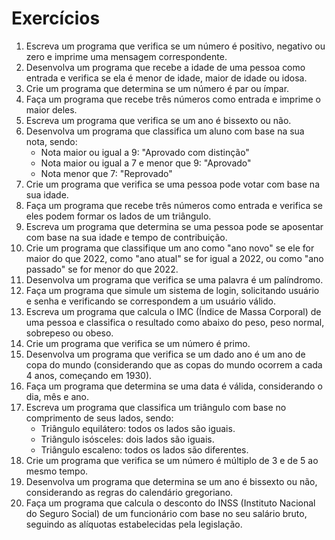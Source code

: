 # Exercícios
1. Escreva um programa que verifica se um número é positivo, negativo ou zero e imprime uma mensagem correspondente.
2. Desenvolva um programa que recebe a idade de uma pessoa como entrada e verifica se ela é menor de idade, maior de idade ou idosa.
3. Crie um programa que determina se um número é par ou ímpar.
4. Faça um programa que recebe três números como entrada e imprime o maior deles.
5. Escreva um programa que verifica se um ano é bissexto ou não.
6. Desenvolva um programa que classifica um aluno com base na sua nota, sendo:
   - Nota maior ou igual a 9: "Aprovado com distinção"
   - Nota maior ou igual a 7 e menor que 9: "Aprovado"
   - Nota menor que 7: "Reprovado"
7. Crie um programa que verifica se uma pessoa pode votar com base na sua idade.
8. Faça um programa que recebe três números como entrada e verifica se eles podem formar os lados de um triângulo.
9. Escreva um programa que determina se uma pessoa pode se aposentar com base na sua idade e tempo de contribuição.
10. Crie um programa que classifique um ano como "ano novo" se ele for maior do que 2022, como "ano atual" se for igual a 2022, ou como "ano passado" se for menor do que 2022.
11. Desenvolva um programa que verifica se uma palavra é um palíndromo.
12. Faça um programa que simule um sistema de login, solicitando usuário e senha e verificando se correspondem a um usuário válido.
13. Escreva um programa que calcula o IMC (Índice de Massa Corporal) de uma pessoa e classifica o resultado como abaixo do peso, peso normal, sobrepeso ou obeso.
14. Crie um programa que verifica se um número é primo.
15. Desenvolva um programa que verifica se um dado ano é um ano de copa do mundo (considerando que as copas do mundo ocorrem a cada 4 anos, começando em 1930).
16. Faça um programa que determina se uma data é válida, considerando o dia, mês e ano.
17. Escreva um programa que classifica um triângulo com base no comprimento de seus lados, sendo:
    - Triângulo equilátero: todos os lados são iguais.
    - Triângulo isósceles: dois lados são iguais.
    - Triângulo escaleno: todos os lados são diferentes.
18. Crie um programa que verifica se um número é múltiplo de 3 e de 5 ao mesmo tempo.
19. Desenvolva um programa que determina se um ano é bissexto ou não, considerando as regras do calendário gregoriano.
20. Faça um programa que calcula o desconto do INSS (Instituto Nacional do Seguro Social) de um funcionário com base no seu salário bruto, seguindo as alíquotas estabelecidas pela legislação.
